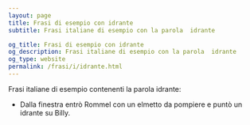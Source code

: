 ```yaml
---
layout: page
title: Frasi di esempio con idrante 
subtitle: Frasi italiane di esempio con la parola  idrante

og_title: Frasi di esempio con idrante 
og_description: Frasi italiane di esempio con la parola  idrante
og_type: website
permalink: /frasi/i/idrante.html
---
```


Frasi italiane di esempio contenenti la parola idrante:


- Dalla finestra entrò Rommel con un elmetto da pompiere e puntò un idrante su Billy.
